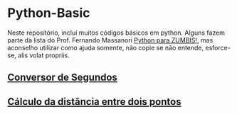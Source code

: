 # Python-Basic
 Neste repositório, incluí muitos códigos básicos em python.
 Alguns fazem parte da lista do Prof. Fernando Massanori [Python para ZUMBIS!](https://www.youtube.com/channel/UCripRddD4BnaMcU833ExuwA), mas aconselho utilizar como ajuda somente, não copie se não entende, esforce-se, alis volat propriis.
 ## [Conversor de Segundos](https://github.com/Barbara-BB/Python-Basic/blob/main/c%C3%B3digos/conversor_segundos.py)
 ## [Cálculo da distância entre dois pontos](https://github.com/Barbara-BB/Python-Basic/blob/main/c%C3%B3digos/dist%C3%A2ncia.py)
